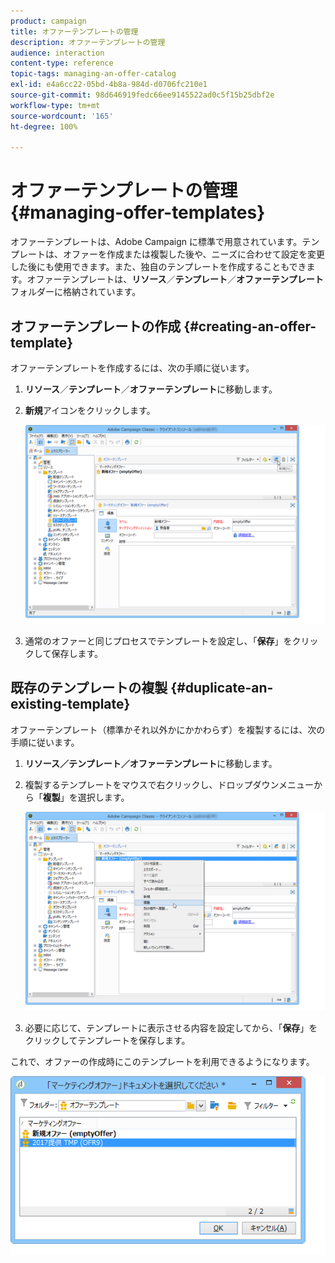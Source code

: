 ```yaml
---
product: campaign
title: オファーテンプレートの管理
description: オファーテンプレートの管理
audience: interaction
content-type: reference
topic-tags: managing-an-offer-catalog
exl-id: e4a6cc22-05bd-4b8a-984d-d0706fc210e1
source-git-commit: 98d646919fedc66ee9145522ad0c5f15b25dbf2e
workflow-type: tm+mt
source-wordcount: '165'
ht-degree: 100%

---
```


# オファーテンプレートの管理{#managing-offer-templates}

オファーテンプレートは、Adobe Campaign に標準で用意されています。テンプレートは、オファーを作成または複製した後や、ニーズに合わせて設定を変更した後にも使用できます。また、独自のテンプレートを作成することもできます。オファーテンプレートは、**リソース**／**テンプレート**／**オファーテンプレート**&#x200B;フォルダーに格納されています。

## オファーテンプレートの作成 {#creating-an-offer-template}

オファーテンプレートを作成するには、次の手順に従います。

1. **リソース**／**テンプレート**／**オファーテンプレート**&#x200B;に移動します。
1. **新規**&#x200B;アイコンをクリックします。

   ![](assets/offer_model_001.png)

1. 通常のオファーと同じプロセスでテンプレートを設定し、「**保存**」をクリックして保存します。

## 既存のテンプレートの複製 {#duplicate-an-existing-template}

オファーテンプレート（標準かそれ以外かにかかわらず）を複製するには、次の手順に従います。

1. **リソース／テンプレート／オファーテンプレート**&#x200B;に移動します。
1. 複製するテンプレートをマウスで右クリックし、ドロップダウンメニューから「**複製**」を選択します。

   ![](assets/offer_model_002.png)

1. 必要に応じて、テンプレートに表示させる内容を設定してから、「**保存**」をクリックしてテンプレートを保存します。

これで、オファーの作成時にこのテンプレートを利用できるようになります。

![](assets/offer_modelcreated_001.png)
